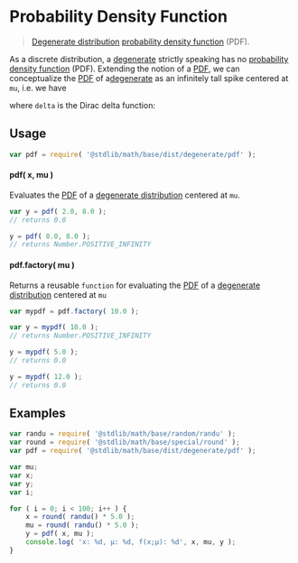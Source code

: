 # Probability Density Function

> [Degenerate distribution][degenerate-distribution] [probability density function][pdf] (PDF).

<section class="intro">

As a discrete distribution, a [degenerate][degenerate-distribution] strictly speaking has no [probability density function][pdf] (PDF). Extending the notion of a [PDF][pdf], we can conceptualize the [PDF][pdf] of a[degenerate][degenerate-distribution] as an infinitely tall spike centered at `mu`, i.e. we have

<!-- <equation class="equation" label="eq:degenerate_pdf" align="center" raw="f(x;\mu)=\delta(x-\mu)" alt="Probability density function (PDF) for a degenerate distribution."> -->

<!-- </equation> -->

where `delta` is the Dirac delta function:

<!-- <equation class="equation" label="eq:dirac_delta" align="center" raw="\delta(x)={\begin{cases}+\infty ,&x=0\\0,&x\neq 0\end{cases}}" alt="Dirac delta function."> -->

<!-- </equation> -->


</section>

<!-- /.intro -->

<section class="usage">

## Usage
``` javascript
var pdf = require( '@stdlib/math/base/dist/degenerate/pdf' );
```

#### pdf( x, mu )

Evaluates the [PDF][pdf] of a [degenerate distribution][degenerate-distribution] centered at `mu`.

``` javascript
var y = pdf( 2.0, 8.0 );
// returns 0.0

y = pdf( 8.0, 8.0 );
// returns Number.POSITIVE_INFINITY
```

#### pdf.factory( mu )

Returns a reusable `function` for evaluating the [PDF][pdf] of a [degenerate distribution][degenerate-distribution] centered at `mu`

``` javascript
var mypdf = pdf.factory( 10.0 );

var y = mypdf( 10.0 );
// returns Number.POSITIVE_INFINITY

y = mypdf( 5.0 );
// returns 0.0

y = mypdf( 12.0 );
// returns 0.0
```

</section>

<!-- /.usage -->

<section class="examples">

## Examples

``` javascript
var randu = require( '@stdlib/math/base/random/randu' );
var round = require( '@stdlib/math/base/special/round' );
var pdf = require( '@stdlib/math/base/dist/degenerate/pdf' );

var mu;
var x;
var y;
var i;

for ( i = 0; i < 100; i++ ) {
    x = round( randu() * 5.0 );
    mu = round( randu() * 5.0 );
    y = pdf( x, mu );
    console.log( 'x: %d, µ: %d, f(x;µ): %d', x, mu, y );
}
```

</section>

<!-- /.examples -->


<section class="links">

[pdf]: https://en.wikipedia.org/wiki/Probability_density_function
[degenerate-distribution]: https://en.wikipedia.org/wiki/Degenerate_distribution

</section>

<!-- /.links -->
